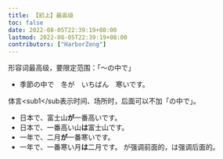 ```yaml
---
title: 【初上】最高级
toc: false
date: 2022-08-05T22:39:19+08:00
lastmod: 2022-08-05T22:39:19+08:00
contributors: ["HarborZeng"]
---
```


形容词最高级，要限定范围：「～の中で」

- 季節の中で　冬が　いちばん　寒いです。

体言<sub1</sub表示时间、场所时，后面可以不加「の中で」。
- 日本で、富士山**が**一番高いです。
- 日本で、一番高い山**は**富士山です。
- 一年で、二月**が**一番寒いです。
- 一年で、一番寒い月**は**二月です。
 が强调前面的，は强调后面的。

